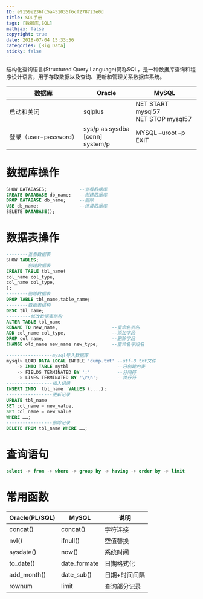 ```yaml
---
ID: e9159e236fc5a451035f6cf278723e0d
title: SQL手册
tags: [数据库,SQL]
mathjax: false
copyright: true
date: 2018-07-04 15:33:56
categories: [Big Data]
sticky: false
---
```

结构化查询语言(Structured Query Language)简称SQL，是一种数据库查询和程序设计语言，用于存取数据以及查询、更新和管理关系数据库系统。

<!-- more -->

数据库|Oracle|MySQL
---|---|---
启动和关闭|sqlplus|NET START mysql57<br>NET STOP mysql57
登录（user+password）|sys/p as sysdba<br>[conn] system/p|MYSQL –uroot –p<br>EXIT



# 数据库操作

```sql
SHOW DATABASES;            --查看数据库
CREATE DATABASE db_name;   --创建数据库
DROP DATABASE db_name;     --删除
USE db_name;               --连接数据库
SELETE DATABASE();
```

# 数据表操作

```sql
--------查看数据表
SHOW TABLES;
--------创建数据表
CREATE TABLE tbl_name(
col_name col_type,
col_name col_type,
);
--------删除数据表
DROP TABLE tbl_name,table_name;
--------数据表结构
DESC tbl_name;
---------修改数据表结构
ALTER TABLE tbl_name
RENAME TO new_name,                    --重命名表名
ADD col_name col_type,                 --添加字段
DROP col_name,                         --删除字段
CHANGE old_name new_name new_type;     --重命名字段名

-----------------mysql导入数据库
mysql> LOAD DATA LOCAL INFILE 'dump.txt' --utf-8 txt文件
    -> INTO TABLE mytbl                  --已创建的表
    -> FIELDS TERMINATED BY ':'          --分隔符
    -> LINES TERMINATED BY '\r\n';       --换行符
-----------------插入记录
INSERT INTO  tbl_name  VALUES (....);
-----------------更新记录
UPDATE tbl_name
SET col_name = new_value,
SET col_name = new_value
WHERE ……;
-----------------删除记录
DELETE FROM tbl_name WHERE ……;
```
# 查询语句

```sql
select -> from -> where -> group by -> having -> order by -> limit
```

# 常用函数

Oracle(PL/SQL)|MySQL|说明
---|---|---
concat()|concat()|字符连接
nvl()|ifnull()|空值替换
sysdate()|now()|系统时间
to_date()|date_formate|日期格式化
add_month()|date_sub()|日期+时间间隔
rownum|limit|查询部分记录



